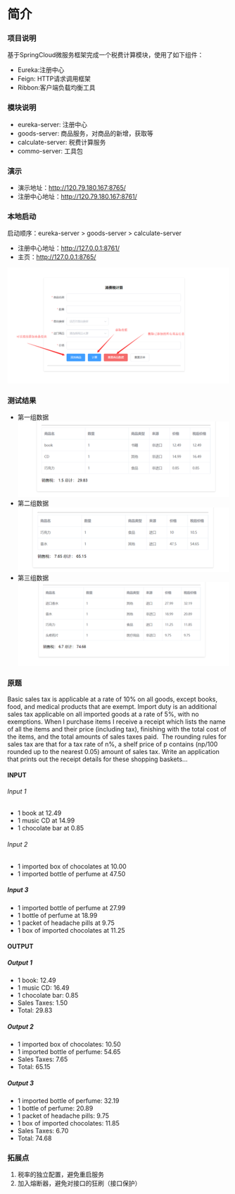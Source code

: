 # 简介

### 项目说明

基于SpringCloud微服务框架完成一个税费计算模块，使用了如下组件：
* Eureka:注册中心
* Feign: HTTP请求调用框架
* Ribbon:客户端负载均衡工具

### 模块说明

* eureka-server: 注册中心
* goods-server: 商品服务，对商品的新增，获取等
* calculate-server: 税费计算服务
* commo-server: 工具包

### 演示
* 演示地址：http://120.79.180.167:8765/
* 注册中心地址：http://120.79.180.167:8761/

### 本地启动
启动顺序：eureka-server > goods-server > calculate-server 
* 注册中心地址：http://127.0.0.1:8761/
* 主页：http://127.0.0.1:8765/

![img](./img/coding.png)

### 测试结果
* 第一组数据
![img](./img/input1.png)
* 第二组数据
![img](./img/input2.png)
* 第三组数据
![img](./img/input3.png)

### 原题
Basic sales tax is applicable at a rate of 10% on all goods, except books, food, and medical products that are exempt. Import duty is an additional sales tax applicable on all imported goods at a rate of 5%, with no exemptions.
When I purchase items I receive a receipt which lists the name of all the items and their price (including tax), finishing with the total cost of the items, and the total amounts of sales taxes paid.  The rounding rules for sales tax are that for a tax rate of n%, a shelf price of p contains (np/100 rounded up to the nearest 0.05) amount of sales tax.
Write an application that prints out the receipt details for these shopping baskets... 
#### INPUT
###### Input 1
* 1 book at 12.49
* 1 music CD at 14.99
* 1 chocolate bar at 0.85

###### Input 2
* 1 imported box of chocolates at 10.00
* 1 imported bottle of perfume at 47.50

##### Input 3
* 1 imported bottle of perfume at 27.99
* 1 bottle of perfume at 18.99
* 1 packet of headache pills at 9.75
* 1 box of imported chocolates at 11.25
#### OUTPUT
##### Output 1
* 1 book: 12.49
* 1 music CD: 16.49
* 1 chocolate bar: 0.85
* Sales Taxes: 1.50
* Total: 29.83

##### Output 2
* 1 imported box of chocolates: 10.50
* 1 imported bottle of perfume: 54.65
* Sales Taxes: 7.65
* Total: 65.15

##### Output 3
* 1 imported bottle of perfume: 32.19
* 1 bottle of perfume: 20.89
* 1 packet of headache pills: 9.75
* 1 box of imported chocolates: 11.85
* Sales Taxes: 6.70
* Total: 74.68

### 拓展点
1. 税率的独立配置，避免重启服务
2. 加入熔断器，避免对接口的狂刷（接口保护）
